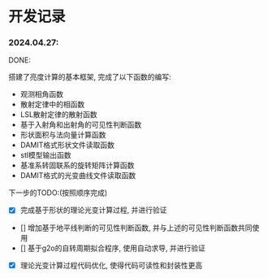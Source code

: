 # 开发记录

### 2024.04.27: 
DONE: 

搭建了亮度计算的基本框架, 完成了以下函数的编写:

- 观测相角函数
- 散射定律中的相函数
- LSL散射定律的散射函数
- 基于入射角和出射角的可见性判断函数
- 形状面积与法向量计算函数
- DAMIT格式形状文件读取函数
- stl模型输出函数
- 基准系转固联系的旋转矩阵计算函数
- DAMIT格式的光变曲线文件读取函数

下一步的TODO:(按照顺序完成)

- [x] 完成基于形状的理论光变计算过程, 并进行验证
- [] 增加基于地平线判断的可见性判断函数, 并与上述的可见性判断函数共同使用
- [] 基于g2o的自转周期拟合程序, 使用自动求导, 并进行验证
- [x] 理论光变计算过程代码优化, 使得代码可读性和封装性更高